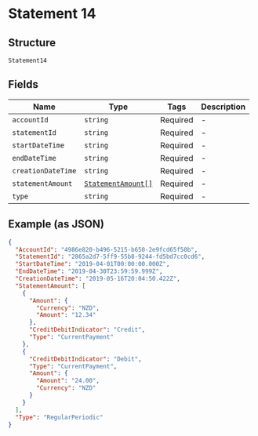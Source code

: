 
# Statement 14

## Structure

`Statement14`

## Fields

| Name | Type | Tags | Description |
|  --- | --- | --- | --- |
| `accountId` | `string` | Required | - |
| `statementId` | `string` | Required | - |
| `startDateTime` | `string` | Required | - |
| `endDateTime` | `string` | Required | - |
| `creationDateTime` | `string` | Required | - |
| `statementAmount` | [`StatementAmount[]`](../../doc/models/statement-amount.md) | Required | - |
| `type` | `string` | Required | - |

## Example (as JSON)

```json
{
  "AccountId": "4986e820-b496-5215-b650-2e9fcd65f50b",
  "StatementId": "2865a2d7-5ff9-55b8-9244-fd5bd7cc0cd6",
  "StartDateTime": "2019-04-01T00:00:00.000Z",
  "EndDateTime": "2019-04-30T23:59:59.999Z",
  "CreationDateTime": "2019-05-16T20:04:50.422Z",
  "StatementAmount": [
    {
      "Amount": {
        "Currency": "NZD",
        "Amount": "12.34"
      },
      "CreditDebitIndicator": "Credit",
      "Type": "CurrentPayment"
    },
    {
      "CreditDebitIndicator": "Debit",
      "Type": "CurrentPayment",
      "Amount": {
        "Amount": "24.00",
        "Currency": "NZD"
      }
    }
  ],
  "Type": "RegularPeriodic"
}
```

